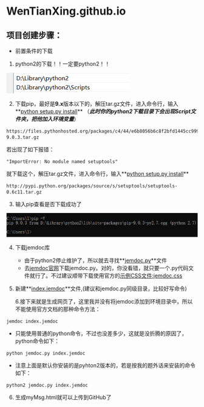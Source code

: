 # WenTianXing.github.io
## 项目创建步骤：

- 前置条件的下载

1. python2的下载！！一定要python2！！

![image-20231221145336518](README.assets/image-20231221145336518.png)

2. 下载pip，最好是**9.x**版本以下的，解压tar.gz文件，进入命令行，输入**<u>python setup.py install</u>** （***此时你的python2下载目录下会出现Script文件夹，把他加入环境变量***）

```
https://files.pythonhosted.org/packages/c4/44/e6b8056b6c8f2bfd1445cc9990f478930d8e3459e9dbf5b8e2d2922d64d3/pip-9.0.3.tar.gz
```

若出现了如下报错：

```
"ImportError: No module named setuptools" 
```

就下载这个，解压tar.gz文件，进入命令行，输入**<u>python setup.py install</u>** 

```
http://pypi.python.org/packages/source/s/setuptools/setuptools-0.6c11.tar.gz
```

3. 输入pip查看是否下载成功了

![image-20231221145725504](README.assets/image-20231221145725504.png)

4. 下载jemdoc库  
   - 由于python2停止维护了，所以就去寻找**<u>jemdoc.py</u>**文件
   - 去[jemdoc官网](http://jemdoc.jaboc.net/download.html)下载jemdoc.py。对的，你没看错，就只要一个.py代码文件就行了。不过建议顺带下载使用官方的[示例CSS文件:jemdoc.css](http://jemdoc.jaboc.net/dist/jemdoc.css)
5. 新建**<u>index.jemdoc</u>**文件,(建议和jemdoc.py同级目录，比较好写命令)

   6.接下来就是生成网页了，这里我并没有将jemdoc添加到环境目录中，所以不能使用官方文档的那种命令方法：

```
jemdoc index.jemdoc
```

- 只能使用普通的python命令，不过也没差多少，这就是没折腾的原因了，python命令如下：

```
python jemdoc.py index.jemdoc
```

- 注意上面是默认你安装的是pyhton2版本的，若是按我的题外话来安装的命令如下：

```
python2 jemdoc.py index.jemdoc
```

6. 生成myMsg.html就可以上传到GitHub了